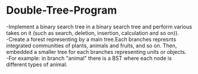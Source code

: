 # Double-Tree-Program
-Implement a binary search tree in a binary search tree and perform various takes on it (such as search, deletion, insertion, calculation and so on)).\
-Create a forest representing by a main tree.Each branches represnts integrated communities of plants, animals and fruits, and so on. Then, embedded a smaller tree for each branches representing units or objects.\
-For example: in branch "animal" there is a BST where each node is different types of animal. 

